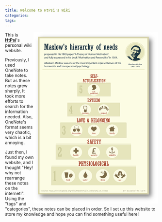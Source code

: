```yaml
---
title: Welcome to HtPsi's Wiki
categories:
tags:
---
```

<img src='/images/maslow.png' title='The hierarchy of needs' style='float:right; width:410px'/>

This is [**HtPsi**](http://wiki.htpsi.me/about/)'s personal wiki website.

Previously, I used OneNote to take notes. But as these notes grew sharply, It took more efforts to search for the information needed. Also, OneNote's format seems very chaotic, which is a bit annoying.

Just then, I found my own website, and I thought "Hey! why not rearrange these notes on the internet!". Using the "tags" and "categories", these notes can be placed in order. So I set up this website to store my knowledge and hope you can find something useful here!
